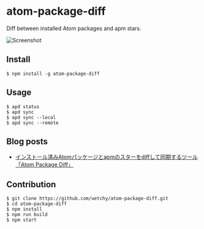 # atom-package-diff

Diff between installed Atom packages and apm stars.

![Screenshot](http://randompaper.co.s3.amazonaws.com/apd-ss1.png)

## Install

```
$ npm install -g atom-package-diff
```

## Usage

```
$ apd status
$ apd sync
$ apd sync --local
$ apd sync --remote
```

## Blog posts

- [インストール済みAtomパッケージとapmのスターをdiffして同期するツール「Atom Package Diff」](http://qiita.com/uetchy/items/affc7b43e19167a90296)

## Contribution

```
$ git clone https://github.com/uetchy/atom-package-diff.git
$ cd atom-package-diff
$ npm install
$ npm run build
$ npm start
```
